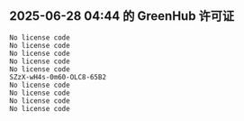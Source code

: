 ## 2025-06-28 04:44 的 GreenHub 许可证
```
No license code
No license code
No license code
No license code
No license code
SZzX-wH4s-0m60-OLC8-65B2
No license code
No license code
No license code
No license code
```
